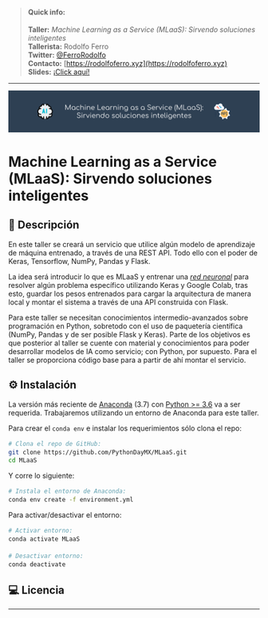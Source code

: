
> #### Quick info:
>
> **Taller:** *Machine Learning as a Service (MLaaS): Sirvendo soluciones inteligentes* <br>
> **Tallerista:** Rodolfo Ferro <br>
> **Twitter:** [@FerroRodolfo](https://twitter.com/FerroRodolfo) <br>
> **Contacto:** [https://rodolfoferro.xyz](https://rodolfoferro.xyz) <br>
> **Slides:** [¡Click aquí!]()
------
![MLaaS](assets/MLaaS.png)

# Machine Learning as a Service (MLaaS): Sirvendo soluciones inteligentes

## 📑 Descripción

En este taller se creará un servicio que utilice algún modelo de aprendizaje de máquina entrenado, a través de una REST API. Todo ello con el poder de Keras, Tensorflow, NumPy, Pandas y Flask.

La idea será introducir lo que es MLaaS y entrenar una [*red neuronal*](https://es.wikipedia.org/wiki/Red_neuronal_artificial) para resolver algún problema específico utilizando Keras y Google Colab, tras esto, guardar los pesos entrenados para cargar la arquitectura de manera local y montar el sistema a través de una API construida con Flask.

Para este taller se necesitan conocimientos intermedio-avanzados sobre programación en Python, sobretodo con el uso de paquetería científica (NumPy, Pandas y de ser posible Flask y Keras). Parte de los objetivos es que posterior al taller se cuente con material y conocimientos para poder desarrollar modelos de IA como servicio; con Python, por supuesto. Para el taller se proporciona código base para a partir de ahí montar el servicio.

## ⚙️ Instalación

La versión más reciente de [Anaconda](https://www.anaconda.com/download/) (3.7) con [Python >= 3.6](https://www.python.org/downloads/) va a ser requerida. Trabajaremos utilizando un entorno de Anaconda para este taller.

Para crear el `conda env` e instalar los requerimientos sólo clona el repo:
```bash
# Clona el repo de GitHub:
git clone https://github.com/PythonDayMX/MLaaS.git
cd MLaaS
```

Y corre lo siguiente:
```bash
# Instala el entorno de Anaconda:
conda env create -f environment.yml
```

Para activar/desactivar el entorno:
```bash
# Activar entorno:
conda activate MLaaS

# Desactivar entorno:
conda deactivate
```

## 💻 Licencia
------
